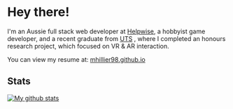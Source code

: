 # Hey there!

I'm an Aussie full stack web developer at [Helpwise](https://helpwise.com.au/), a hobbyist game developer, and a recent graduate from [UTS](https://www.uts.edu.au/future-students/find-a-course/bachelor-science-honours-information-technology) , where I completed an honours research project, which focused on VR & AR interaction.


You can view my resume at: [mhillier98.github.io](https://mhillier98.github.io/)

## Stats

[![My github stats](https://github-readme-stats.vercel.app/api?username=mhillier98&count_private=true&theme=react&show_icons=true)](https://github.com/anuraghazra/github-readme-stats)
